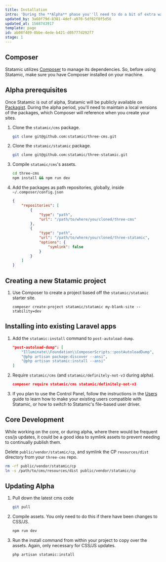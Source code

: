 ```yaml
---
title: Installation
intro: 'During the **Alpha** phase you''ll need to do a bit of extra wangjangling. All of these additional, annoying steps will be eliminated when we make the Github repo public.'
updated_by: 3a60f79d-8381-4def-a970-5df62f0f5d56
updated_at: 1568743917
template: page
id: ab08f409-8bbe-4ede-b421-d05777d292f7
stage: 1
---
```

## Composer

Statamic utilizes [Composer](https://getcomposer.org/) to manage its dependencies. So, before using Statamic, make sure you have Composer installed on your machine.

## Alpha prerequisites

Once Statamic is out of alpha, Statamic will be publicly available on [Packagist][packagist]. During the alpha period, you'll need to maintain a local versions of the packages, which Composer will reference when you create your sites.

1. Clone the `statamic/cms` package.

    ``` bash
    git clone git@github.com:statamic/three-cms.git
    ```

2. Clone the `statamic/statamic` package.

    ``` bash
    git clone git@github.com:statamic/three-statamic.git
    ```

3. Compile `statamic/cms`'s assets.

    ``` bash
    cd three-cms
    npm install && npm run dev
    ```

4. Add the packages as path repositories, globally, inside `~/.composer/config.json`

    ``` json
    {
        "repositories": [
            {
                "type": "path",
                "url": "/path/to/where/you/cloned/three-cms"
            },
            {
                "type": "path",
                "url": "/path/to/where/you/cloned/three-statamic",
                "options": {
                    "symlink": false
                }
            }
        ]
    }
    ```

## Creating a new Statamic project

1. Use Composer to create a project based off the `statamic/statamic` starter site.

    ```.language-bash
    composer create-project statamic/statamic my-blank-site --stability=dev
    ```

## Installing into existing Laravel apps

1. Add the `statamic:install` command to `post-autoload-dump`.

    ``` json
    "post-autoload-dump": [
        "Illuminate\\Foundation\\ComposerScripts::postAutoloadDump",
        "@php artisan package:discover --ansi",
        "@php artisan statamic:install --ansi"
    ]
    ```

2. Require `statamic/cms` (and `statamic/definitely-not-v3` during alpha).

   ``` json
   composer require statamic/cms statamic/definitely-not-v3
   ```

3. If you plan to use the Control Panel, follow the instructions in the [Users](/users#storage) guide to learn how to make your existing users compatible with Statamic, or how to switch to Statamic's file-based user driver.


## Core Development

While working on the core, or during alpha, where there would be frequent css/js updates, it could be a good idea to symlink assets to prevent needing to continually publish them.

Delete `public/vendor/statamic/cp`, and symlink the CP `resources/dist` directory from your `three-cms` repo.

``` bash
rm -rf public/vendor/statamic/cp
ln -s /path/to/cms/resources/dist public/vendor/statamic/cp
```

## Updating Alpha

1. Pull down the latest cms code
   ``` bash
   git pull
   ```
2. Compile assets. You only need to do this if there have been changes to CSS/JS.
   ``` bash
   npm run dev
   ```
3. Run the install command from within your project to copy over the assets. Again, only necessary for CSS/JS updates.
   ``` bash
   php artisan statamic:install
   ```

[users]: /users
[packagist]: https://packagist.org/

